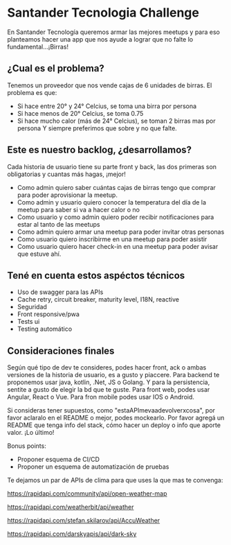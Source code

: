 # Santander Tecnologia Challenge
En Santander Tecnología queremos armar las mejores meetups y para eso planteamos hacer una app que nos ayude a lograr que no falte lo fundamental...¡Birras!

## ¿Cual es el problema?
Tenemos un proveedor que nos vende cajas de 6 unidades de birras. El problema es que: 
- Si hace entre 20° y 24° Celcius, se toma una birra por persona
- Si hace menos de 20° Celcius, se toma 0.75
- Si hace mucho calor (más de 24° Celcius), se toman 2 birras mas por persona
Y siempre preferimos que sobre y no que falte.

## Este es nuestro backlog, ¿desarrollamos? 

Cada historia de usuario tiene su parte front y back, las dos primeras son obligatorias y cuantas más hagas, ¡mejor!
- Como admin quiero saber cuántas cajas de birras tengo que comprar para poder aprovisionar la meetup.
- Como admin y usuario quiero conocer la temperatura del día de la meetup para saber si va a hacer calor o no
- Como usuario y como admin quiero poder recibir notificaciones para estar al tanto de las meetups
- Como admin quiero armar una meetup para poder invitar otras personas
- Como usuario quiero inscribirme en una meetup para poder asistir
- Como usuario quiero hacer check-in en una meetup para poder avisar que estuve ahí.
 
## Tené en cuenta estos aspéctos técnicos

- Uso de swagger para las APIs
- Cache retry, circuit breaker, maturity level, I18N, reactive
- Seguridad
- Front responsive/pwa
- Tests ui
- Testing automático

## Consideraciones finales

Según qué tipo de dev te consideres, podes hacer front, ack o ambas versiones de la historia de usuario, es a gusto y piaccere.
Para backend te proponemos usar java, kotlin, .Net, JS o Golang. Y para la persistencia, sentite a gusto de elegir la bd que te guste. Para front web, podes usar Angular, React o Vue. Para fron mobile podes usar IOS o Android.

Si consideras tener supuestos, como "estaAPImevaadevolverxcosa", por favor aclaralo en el README o mejor, podes mockearlo. 
Por favor agregá un README que tenga info del stack, cómo hacer un deploy o info que aporte valor.
¡Lo último!

Bonus points:
- Proponer esquema de CI/CD
- Proponer un esquema de automatización de pruebas

Te dejamos un par de APIs de clima para que uses la que mas te convenga:

https://rapidapi.com/community/api/open-weather-map

https://rapidapi.com/weatherbit/api/weather

https://rapidapi.com/stefan.skilarov/api/AccuWeather

https://rapidapi.com/darskyapis/api/dark-sky

